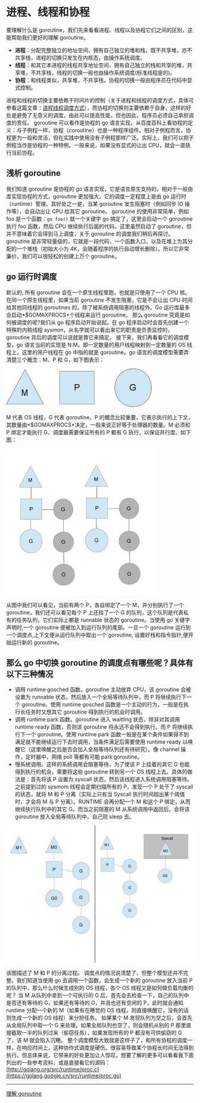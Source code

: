 # 进程、线程和协程

要理解什么是 goroutine，我们先来看看进程、线程以及协程它们之间的区别，这能帮助我们更好的理解 goroutine。

- **进程**：分配完整独立的地址空间，拥有自己独立的堆和栈，既不共享堆，亦不共享栈，进程的切换只发生在内核态，由操作系统调度。
- **线程**：和其它本进程的线程共享地址空间，拥有自己独立的栈和共享的堆，共享堆，不共享栈，线程的切换一般也由操作系统调度(标准线程是的)。
- **协程**：和线程类似，共享堆，不共享栈，协程的切换一般由程序员在代码中显式控制。

进程和线程的切换主要依赖于时间片的控制（关于进程和线程的调度方式，具体可参看这篇文章：[进程线程调度方式](http://blog.chinaunix.net/uid-20476365-id-1942505.html)），而协程的切换则主要依赖于自身，这样的好处是避免了无意义的调度，由此可以提高性能，但也因此，程序员必须自己承担调度的责任。
goroutine 可以看作是协程的 go 语言实现，从百度百科上看协程的定义：与子例程一样，协程（coroutine）也是一种程序组件。相对子例程而言，协程更为一般和灵活，但在实践中使用没有子例程那样广泛。实际上，我们可以把子例程当作是协程的一种特例。一般来说，如果没有显式的让出 CPU，就会一直执行当前协程。

## 浅析 goroutine

我们知道 goroutine 是协程的 go 语言实现，它是语言原生支持的，相对于一般由库实现协程的方式，goroutine 更加强大，它的调度一定程度上是由 go 运行时（runtime）管理。其好处之一是，当某 goroutine 发生阻塞时（例如同步 IO 操作等），会自动出让 CPU 给其它 goroutine。
goroutine 的使用非常简单，例如 foo 是一个函数：`go foo()` 就一个关键字 go 搞定了，这里会启动一个 goroutine 执行 foo 函数，然后 CPU 继续执行后面的代码。这里虽然启动了 goroutine，但并不意味着它会得到马上调度，关于 goroutine 的调度我们稍后再探讨。
goroutine 是非常轻量级的，它就是一段代码，一个函数入口，以及在堆上为其分配的一个堆栈（初始大小为 4K，会随着程序的执行自动增长删除）。所以它非常廉价，我们可以很轻松的创建上万个 goroutine。

## go 运行时调度

默认的, 所有 goroutine 会在一个原生线程里跑，也就是只使用了一个 CPU 核。在同一个原生线程里，如果当前 goroutine 不发生阻塞，它是不会让出 CPU 时间给其他同线程的 goroutines 的。除了被系统调用阻塞的线程外，Go 运行库最多会启动*\$GOMAXPROCS*个线程来运行 goroutine。
那么 goroutine 究竟是如何被调度的呢?我们从 go 程序启动开始说起。在 go 程序启动时会首先创建一个特殊的内核线程 sysmon，从名字就可以看出来它的职责是负责监控的，goroutine 背后的调度可以说就是靠它来搞定。
接下来，我们再看看它的调度模型，go 语言当前的实现是 N:M。即一定数量的用户线程映射到一定数量的 OS 线程上，这里的用户线程在 go 中指的就是 goroutine。go 语言的调度模型需要弄清楚三个概念：M、P 和 G，如下图表示：

![M P G](../_img/goroutine-mpg.png)

M 代表 OS 线程，G 代表 goroutine，P 的概念比较重要，它表示执行的上下文，其数量由*\$GOMAXPROCS*决定，一般来说正好等于处理器的数量。M 必须和 P 绑定才能执行 G，调度器需要保证所有的 P 都有 G 执行，以保证并行度。如下图：

![M P G](../_img/goroutine-mpg2.png)

从图中我们可以看见，当前有两个 P，各自绑定了一个 M，并分别执行了一个 goroutine，我们还可以看见每个 P 上还挂了一个 G 的队列，这个队列是代表私有的任务队列，它们实际上都是 runnable 状态的 goroutine。当使用 go 关键字声明时,一个 goroutine 便被加入到运行队列的尾部。一旦一个 goroutine 运行到一个调度点,上下文便从运行队列中取出一个 goroutine, 设置好栈和指令指针,便开始运行新的 goroutine。

## 那么 go 中切换 goroutine 的调度点有哪些呢？具体有以下三种情况

- 调用 runtime·gosched 函数。goroutine 主动放弃 CPU，该 goroutine 会被设置为 runnable 状态，然后放入一个全局等待队列中，而 P 将继续执行下一个 goroutine。使用 runtime·gosched 函数是一个主动的行为，一般是在执行长任务时又想其它 goroutine 得到执行的机会时调用。
- 调用 runtime·park 函数。goroutine 进入 waitting 状态，除非对其调用 runtime·ready 函数，否则该 goroutine 将永远不会得到执行。而 P 将继续执行下一个 goroutine。使用 runtime·park 函数一般是在某个条件如果得不到满足就不能继续运行下去时调用，当条件满足后需要使用 runtime·ready 以唤醒它（这里唤醒之后是否会加入全局等待队列还有待研究）。像 channel 操作，定时器中，网络 poll 等都有可能 park goroutine。
- 慢系统调用。这样的系统调用会阻塞等待，为了使该 P 上挂着的其它 G 也能得到执行的机会，需要将这些 goroutine 转到另一个 OS 线程上去。具体的做法是：首先将该 P 设置为 syscall 状态，然后该线程进入系统调用阻塞等待。之前提到过的 sysmom 线程会定期扫描所有的 P，发现一个 P 处于了 syscall 的状态，就将 M 和 P 分离（实际上只有当 Syscall 执行时间超出某个阈值时，才会将 M 与 P 分离）。RUNTIME 会再分配一个 M 和这个 P 绑定，从而继续执行队列中的其它 G。而当之前阻塞的 M 从系统调用中返回后，会将该 goroutine 放入全局等待队列中，自己则 sleep 去。

![M P G](../_img/goroutine-mpg3.png)

该图描述了 M 和 P 的分离过程。
调度点的情况说清楚了，但整个模型还并不完整。我们知道当使用 go 去调用一个函数，会生成一个新的 goroutine 放入当前 P 的队列中，那么什么时候生成别的 OS 线程，各个 OS 线程又是如何做负载均衡的呢？
当 M 从队列中拿到一个可执行的 G 后，首先会去检查一下，自己的队列中是否还有等待的 G，如果还有等待的 G，并且也还有空闲的 P，此时就会通知 runtime 分配一个新的 M（如果有在睡觉的 OS 线程，则直接唤醒它，没有的话则生成一个新的 OS 线程）来分担任务。
如果某个 M 发现队列为空之后，会首先从全局队列中取一个 G 来处理。如果全局队列也空了，则会随机从别的 P 那里直接截取一半的队列过来（偷窃任务），如果发现所有的 P 都没有可供偷窃的 G 了，该 M 就会陷入沉睡。
整个调度模型大致就是这样子了，和所有协程的调度一样，在响应时间上，这种协作式调度是硬伤。很容易导致某个协程长时间无法得到执行。但总体来说，它带来的好处更加让人惊叹。想要了解的更多可以看看我下面列出的一些参考资料，或是直接看它的源码：[http://golang.org/src/runtime/proc.c](https://golang.google.cn/src/runtime/proc.go)

---

[理解 goroutine](http://blog.csdn.net/justaipanda/article/details/44064811)

